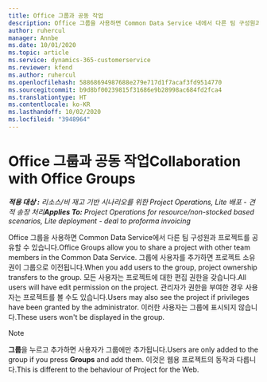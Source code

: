 ```yaml
---
title: Office 그룹과 공동 작업
description: Office 그룹을 사용하면 Common Data Service 내에서 다른 팀 구성원과 프로젝트를 공유할 수 있습니다.
author: ruhercul
manager: Annbe
ms.date: 10/01/2020
ms.topic: article
ms.service: dynamics-365-customerservice
ms.reviewer: kfend
ms.author: ruhercul
ms.openlocfilehash: 58868694987688e279e717d1f7acaf3fd9514770
ms.sourcegitcommit: b9d8bf00239815f31686e9b28998ac684fd2fca4
ms.translationtype: HT
ms.contentlocale: ko-KR
ms.lasthandoff: 10/02/2020
ms.locfileid: "3948964"
---
```

# <a name="collaboration-with-office-groups"></a><span data-ttu-id="a6609-103">Office 그룹과 공동 작업</span><span class="sxs-lookup"><span data-stu-id="a6609-103">Collaboration with Office Groups</span></span>

<span data-ttu-id="a6609-104">_**적용 대상 :** 리소스/비 재고 기반 시나리오를 위한 Project Operations, Lite 배포 - 견적 송장 처리_</span><span class="sxs-lookup"><span data-stu-id="a6609-104">_**Applies To:** Project Operations for resource/non-stocked based scenarios, Lite deployment - deal to proforma invoicing_</span></span>

<span data-ttu-id="a6609-105">Office 그룹을 사용하면 Common Data Service에서 다른 팀 구성원과 프로젝트를 공유할 수 있습니다.</span><span class="sxs-lookup"><span data-stu-id="a6609-105">Office Groups allow you to share a project with other team members in the Common Data Service.</span></span> <span data-ttu-id="a6609-106">그룹에 사용자를 추가하면 프로젝트 소유권이 그룹으로 이전됩니다.</span><span class="sxs-lookup"><span data-stu-id="a6609-106">When you add users to the group, project ownership transfers to the group.</span></span> <span data-ttu-id="a6609-107">모든 사용자는 프로젝트에 대한 편집 권한을 갖습니다.</span><span class="sxs-lookup"><span data-stu-id="a6609-107">All users will have edit permission on the project.</span></span> <span data-ttu-id="a6609-108">관리자가 권한을 부여한 경우 사용자는 프로젝트를 볼 수도 있습니다.</span><span class="sxs-lookup"><span data-stu-id="a6609-108">Users may also see the project if privileges have been granted by the administrator.</span></span> <span data-ttu-id="a6609-109">이러한 사용자는 그룹에 표시되지 않습니다.</span><span class="sxs-lookup"><span data-stu-id="a6609-109">These users won't be displayed in the group.</span></span>

> [!NOTE] 
> <span data-ttu-id="a6609-110">**그룹**을 누르고 추가하면 사용자가 그룹에만 추가됩니다.</span><span class="sxs-lookup"><span data-stu-id="a6609-110">Users are only added to the group if you press **Groups** and add them.</span></span> <span data-ttu-id="a6609-111">이것은 웹용 프로젝트의 동작과 다릅니다.</span><span class="sxs-lookup"><span data-stu-id="a6609-111">This is different to the behaviour of Project for the Web.</span></span> 

